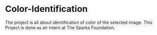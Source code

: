 # Color-Identification
The project is all about identification of color of the selected image. This Project is done as an intern at The Sparks Foundation.
